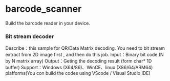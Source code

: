 # barcode_scanner
Build the barcode reader in your device.

### Bit stream decoder
Describe：this sample for QR/Data Matrix decoding. You need to bit stream extract from 2D image first , and then do this job.
Input：Binary bit code (N by N matrix array) 
Output：Geting the decoding result (form char* 1D buffer)
Support：Windows (X64/86)、WinCE、linux (X86/64/ARM64) plafforms(You con build the codes using VScode / Visual Studio IDE)